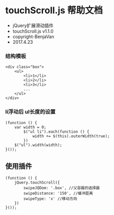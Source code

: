 # touchScroll.js 帮助文档

- jQuery扩展滑动插件
- touchScroll.js v1.1.0
- copyright-BenjaVan
- 2017.4.23


### 结构模板
	<div class="box">
		<ul>
			<li>1</li>
			<li>2</li>
			<li>3</li>
			...
		</ul>
	</div>


### li浮动后 ul长度的设置
	(function () {
		var width = 0;
			$("ul li").each(function () {
				width += $(this).outerWidth(true);
			})
		$("ul").width(width);
	}());


## 使用插件
	(function () {
		jQuery.touchScroll({
			swipeJQDom: '.box', //父容器的选择器
			swipeDistance: '150', //缓冲距离
			swipeType: 'x' //移动方向
		})
	}());
